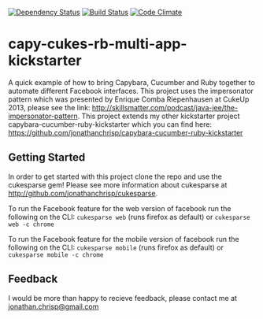 [![Dependency Status](https://gemnasium.com/jonathanchrisp/capy-cukes-rb-multi-app-kickstarter.png)](https://gemnasium.com/jonathanchrisp/capy-cukes-rb-multi-app-kickstarter)
[![Build Status](https://travis-ci.org/jonathanchrisp/capy-cukes-rb-multi-app-kickstarter.png?branch=master)](https://travis-ci.org/jonathanchrisp/capy-cukes-rb-multi-app-kickstarter)
[![Code Climate](https://codeclimate.com/github/jonathanchrisp/capy-cukes-rb-multi-app-kickstarter.png)](https://codeclimate.com/github/jonathanchrisp/capy-cukes-rb-multi-app-kickstarter)

# capy-cukes-rb-multi-app-kickstarter

A quick example of how to bring Capybara, Cucumber and Ruby together to automate different Facebook interfaces. This project uses the impersonator pattern which
was presented by Enrique Comba Riepenhausen at CukeUp 2013, please see the link: http://skillsmatter.com/podcast/java-jee/the-impersonator-pattern. This project extends my other kickstarter project capybara-cucumber-ruby-kickstarter which you can find here: https://github.com/jonathanchrisp/capybara-cucumber-ruby-kickstarter

## Getting Started
In order to get started with this project clone the repo and use the cukesparse gem! Please see more information about cukesparse at http://github.com/jonathanchrisp/cukesparse.

To run the Facebook feature for the web version of facebook run the following on the CLI:
`cukesparse web` (runs firefox as default) or `cukesparse web -c chrome`

To run the Facebook feature for the mobile version of facebook run the following on the CLI:
`cukesparse mobile` (runs firefox as default) or `cukesparse mobile -c chrome`

## Feedback
I would be more than happy to recieve feedback, please contact me at jonathan.chrisp@gmail.com
